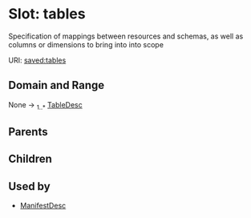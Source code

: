 
# Slot: tables


Specification of mappings between resources and schemas, as well as columns or dimensions to bring into into scope

URI: [saved:tables](https://marine.gov.scot/metadata/saved/schema/tables)


## Domain and Range

None &#8594;  <sub>1..\*</sub> [TableDesc](TableDesc.md)

## Parents


## Children


## Used by

 * [ManifestDesc](ManifestDesc.md)
